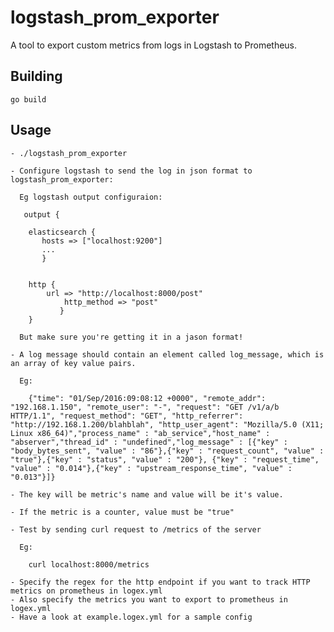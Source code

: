 # logstash_prom_exporter

A tool to export custom metrics from logs in Logstash to Prometheus.

## Building

    go build

## Usage

    - ./logstash_prom_exporter
    
    - Configure logstash to send the log in json format to logstash_prom_exporter:
      
      Eg logstash output configuraion: 
        
       output {
       
        elasticsearch {
           hosts => ["localhost:9200"]
           ...
           }


      	http {
      	    url => "http://localhost:8000/post"
          	    http_method => "post"
        	   }
        }
        
      But make sure you're getting it in a jason format!
      
    - A log message should contain an element called log_message, which is an array of key value pairs.
    
      Eg:
        
        {"time": "01/Sep/2016:09:08:12 +0000", "remote_addr": "192.168.1.150", "remote_user": "-", "request": "GET /v1/a/b HTTP/1.1", "request_method": "GET", "http_referrer": "http://192.168.1.200/blahblah", "http_user_agent": "Mozilla/5.0 (X11; Linux x86_64)","process_name" : "ab_service","host_name" : "abserver","thread_id" : "undefined","log_message" : [{"key" : "body_bytes_sent", "value" : "86"},{"key" : "request_count", "value" : "true"},{"key" : "status", "value" : "200"}, {"key" : "request_time", "value" : "0.014"},{"key" : "upstream_response_time", "value" : "0.013"}]}
      
    - The key will be metric's name and value will be it's value.
   
    - If the metric is a counter, value must be "true"
    
    - Test by sending curl request to /metrics of the server
      
      Eg:
      
        curl localhost:8000/metrics
    
    - Specify the regex for the http endpoint if you want to track HTTP metrics on prometheus in logex.yml
    - Also specify the metrics you want to export to prometheus in logex.yml
    - Have a look at example.logex.yml for a sample config
    
 
     